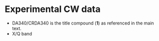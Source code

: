 # Experimental CW data 
- DA340/CRDA340 is the title compound (**1**) as referenced in the main text.
- X/Q band
